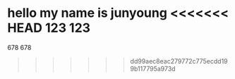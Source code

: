 hello my name is junyoung
<<<<<<< HEAD
123
123
=======
678
678
>>>>>>> dd99aec8eac279772c775ecdd199b117795a973d
